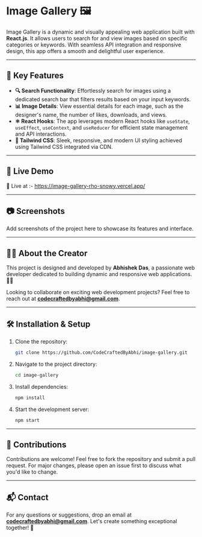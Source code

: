 # Image Gallery 🖼️

Image Gallery is a dynamic and visually appealing web application built with **React.js**. It allows users to search for and view images based on specific categories or keywords. With seamless API integration and responsive design, this app offers a smooth and delightful user experience.

---

## 🌟 Key Features

- **🔍 Search Functionality**: Effortlessly search for images using a dedicated search bar that filters results based on your input keywords.
- **📊 Image Details**: View essential details for each image, such as the designer's name, the number of likes, downloads, and views.
- **⚛️ React Hooks**: The app leverages modern React hooks like `useState`, `useEffect`, `useContext`, and `useReducer` for efficient state management and API interactions.
- **🎨 Tailwind CSS**: Sleek, responsive, and modern UI styling achieved using Tailwind CSS integrated via CDN.

---

## 🚀 Live Demo

🔗 Live at :- https://image-gallery-rho-snowy.vercel.app/

---

## 📷 Screenshots

Add screenshots of the project here to showcase its features and interface.

---

## 👨‍💻 About the Creator

This project is designed and developed by **Abhishek Das**, a passionate web developer dedicated to building dynamic and responsive web applications. 🌟✨

Looking to collaborate on exciting web development projects? Feel free to reach out at **[codecraftedbyabhi@gmail.com](mailto:codecraftedbyabhi@gmail.com)**.

---

## 🛠️ Installation & Setup

1. Clone the repository:
   ```bash
   git clone https://github.com/CodeCraftedByAbhi/image-gallery.git
   ```

2. Navigate to the project directory:
   ```bash
   cd image-gallery
   ```

3. Install dependencies:
   ```bash
   npm install
   ```

4. Start the development server:
   ```bash
   npm start
   ```

---

## 🤝 Contributions

Contributions are welcome! Feel free to fork the repository and submit a pull request. For major changes, please open an issue first to discuss what you'd like to change.

---

## 📬 Contact

For any questions or suggestions, drop an email at **[codecraftedbyabhi@gmail.com](mailto:codecraftedbyabhi@gmail.com)**. Let's create something exceptional together! 🚀
